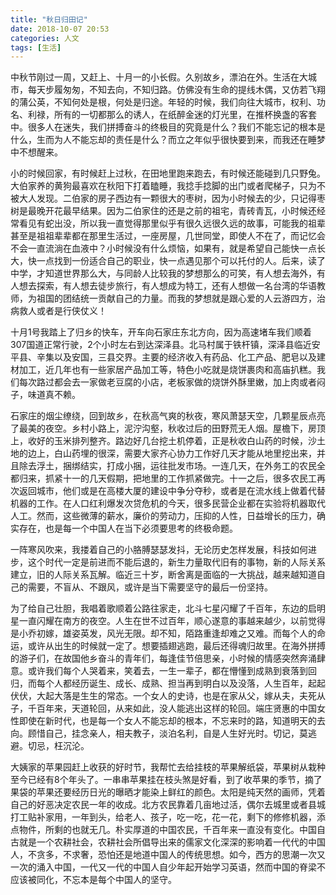 ```yaml
---
title: "秋日归田记"
date: 2018-10-07 20:53
categories: 人文
tags: [生活]
---
```


中秋节刚过一周，又赶上、十月一的小长假。久别故乡，漂泊在外。生活在大城市，每天步履匆匆，不知去向，不知归路。仿佛没有生命的提线木偶，又仿若飞翔的蒲公英，不知何处是根，何处是归途。年轻的时候，我们向往大城市，权利、功名、利禄，所有的一切都那么的诱人，在纸醉金迷的灯光里，在推杯换盏的客套中。很多人在迷失，我们拼搏奋斗的终极目的究竟是什么？我们不能忘记的根本是什么，生而为人不能忘却的责任是什么？而立之年似乎很快要到来，而我还在睡梦中不想醒来。

小的时候回家，有时候赶上过秋，在田地里跑来跑去，有时候还能碰到几只野兔。大伯家养的黄狗最喜欢在秋阳下打着瞌睡，我捻手捻脚的出门或者爬梯子，只为不被大人发现。二伯家的房子西边有一颗很大的枣树，因为小时候去的少，只记得枣树是最晚开花最早结果。因为二伯家住的还是之前的祖宅，青砖青瓦，小时候还经常看见有蛇出没，所以我一直觉得那里似乎有很久远很久远的故事，可能我的祖辈甚至是祖祖辈辈都在那里生活过，一座房屋，几世同堂，即使人不在了，而记忆会不会一直流淌在血液中？小时候没有什么烦恼，如果有，就是希望自己能快一点长大，快一点找到一份适合自己的职业，快一点遇见那个可以托付的人。后来，读了中学，才知道世界那么大，与同龄人比较我的梦想那么的可笑，有人想去海外，有人想去探索，有人想去徒步旅行，有人想成为特工，还有人想做一名台湾的华语教师，为祖国的团结统一贡献自己的力量。而我的梦想就是跟心爱的人云游四方，治病救人或者是行侠仗义！

十月1号我踏上了归乡的快车，开车向石家庄东北方向，因为高速堵车我们顺着307国道正常行驶，2个小时左右到达深泽县。北马村属于铁杆镇，深泽县临近安平县、辛集以及安国，三县交界。主要的经济收入有药品、化工产品、肥皂以及建材加工，近几年也有一些家居产品加工等，特色小吃就是烧饼裹肉和高庙扒糕。我们每次路过都会去一家做老豆腐的小店，老板家做的烧饼外酥里嫩，加上肉或者闷子，味道真不赖。

石家庄的烟尘缭绕，回到故乡，在秋高气爽的秋夜，寒风萧瑟天空，几颗星辰点亮了最美的夜空。乡村小路上，泥泞沟壑，秋收过后的田野荒无人烟。屋檐下，房顶上，收好的玉米排列整齐。路边好几台挖土机停着，正是秋收白山药的时候，沙土地的边上，白山药埋的很深，需要大家齐心协力工作好几天才能从地里挖出来，并且除去浮土，捆绑结实，打成小捆，运往批发市场。一连几天，在外务工的农民全都归来，抓紧十一的几天假期，把地里的工作抓紧做完。十一之后，很多农民工再次返回城市，他们或是在高楼大厦的建设中争分夺秒，或者是在流水线上做着代替机器的工作。在人口红利爆发次贷危机的今天，很多民营企业都在实验将机器取代人工。然而，这些微薄的薪水，廉价的劳动力，压抑的人性，日益增长的压力，确实存在，也是每一个中国人在当下必须要思考的终极命题。

一阵寒风吹来，我搂着自己的小胳膊瑟瑟发抖，无论历史怎样发展，科技如何进步，这个时代一定是前进而不能后退的，新生力量取代旧有的事物，新的人际关系建立，旧的人际关系瓦解。临近三十岁，断舍离是面临的一大挑战，越来越知道自己的需要，不盲从、不跟风，或许是当下需要坚守的最后一份坚持。

为了给自己壮胆，我唱着歌顺着公路往家走，北斗七星闪耀了千百年，东边的启明星一直闪耀在南方的夜空。人生在世不过百年，顺心遂意的事越来越少，以前觉得是小乔初嫁，雄姿英发，风光无限。却不知，陌路重逢却难之又难。而每个人的命运，或许从出生的时候就一定了。想要插翅逃跑，最后还得魂归故里。在海外拼搏的游子们，在故国他乡奋斗的青年们，每逢佳节倍思亲，小时候的情感突然奔涌肆意。或许我们每个人哭着来，笑着去，一生一辈子，都在懵懂到成熟到衰落到回归，而每个人都经历诞生、成长、成熟、担当再到明白以及没落，人生百年，起起伏伏，大起大落是生生的常态。一个女人的史诗，也是在家从父，嫁从夫，夫死从子，千百年来，天道轮回，从来如此，没人能逃出这样的轮回。端庄贤惠的中国女性即使在新时代，也是每一个女人不能忘却的根本，不忘来时的路，知道明天的去向。顾惜自己，挂念亲人，相夫教子，淡泊名利，自是人生好光时。切记，莫逃避。切忌，枉沉沦。

大姨家的苹果园赶上收获的好时节，我帮忙去给挂枝的苹果解纸袋，苹果树从栽种至今已经有8个年头了。一串串苹果挂在枝头煞是好看，到了收苹果的季节，摘了果袋的苹果还要经历日光的曝晒才能染上鲜红的颜色。太阳是纯天然的画师，凭着自己的好恶决定农民一年的收成。北方农民靠着几亩地过活，偶尔去城里或者县城打工贴补家用，一年到头，给老人、孩子，吃一吃，花一花，剩下的修修机器，添点物件，所剩的也就无几。朴实厚道的中国农民，千百年来一直没有变化。中国自古就是一个农耕社会，农耕社会所倡导出来的儒家文化深深的影响着一代代的中国人，不贪多，不求奢，恐怕还是地道中国人的传统思想。如今，西方的思潮一次又一次的涌入中国，一代又一代的中国人自少年起开始学习英语，然而中国的脊梁不应该被同化，不忘本是每个中国人的坚守。
 